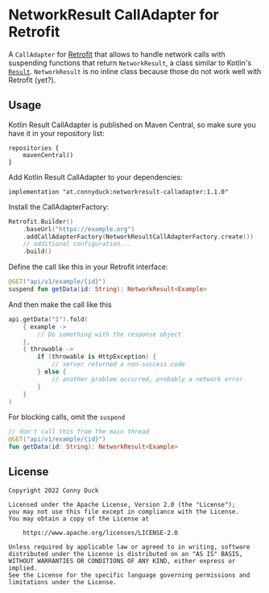 # NetworkResult CallAdapter for Retrofit

A `CallAdapter` for [Retrofit](https://github.com/square/retrofit) that allows to handle network calls with suspending functions that return `NetworkResult`, a class similar to Kotlin's [`Result`](https://kotlinlang.org/api/latest/jvm/stdlib/kotlin/-result/).
`NetworkResult` is no inline class because those do not work well with Retrofit (yet?).

## Usage

Kotlin Result CallAdapter is published on Maven Central, so make sure you have it in your repository list:

```
repositories {
    mavenCentral()
}
```

Add Kotlin Result CallAdapter to your dependencies:

```
implementation "at.connyduck:networkresult-calladapter:1.1.0"
```

Install the CallAdapterFactory:

```Kotlin
Retrofit.Builder()
    .baseUrl("https://example.org")
    .addCallAdapterFactory(NetworkResultCallAdapterFactory.create())
    // additional configuration...
    .build()
```

Define the call like this in your Retrofit interface:

```Kotlin
@GET("api/v1/example/{id}")
suspend fun getData(id: String): NetworkResult<Example>
```

And then make the call like this

```Kotlin
api.getData("1").fold(
    { example ->
        // Do something with the response object
    },
    { throwable ->
        if (throwable is HttpException) {
            // server returned a non-success code
        } else {
            // another problem occurred, probably a network error
        }
    }
)
```

For blocking calls, omit the `suspend`

```Kotlin
// don't call this from the main thread
@GET("api/v1/example/{id}")
fun getData(id: String): NetworkResult<Example>
```

## License

```
Copyright 2022 Conny Duck

Licensed under the Apache License, Version 2.0 (the "License");
you may not use this file except in compliance with the License.
You may obtain a copy of the License at

    https://www.apache.org/licenses/LICENSE-2.0

Unless required by applicable law or agreed to in writing, software
distributed under the License is distributed on an "AS IS" BASIS,
WITHOUT WARRANTIES OR CONDITIONS OF ANY KIND, either express or implied.
See the License for the specific language governing permissions and
limitations under the License.
```
